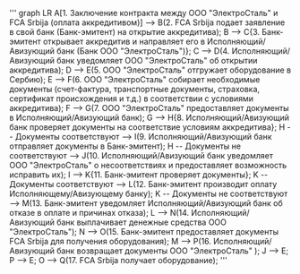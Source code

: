 '''
graph LR
    A[1. Заключение контракта между ООО "ЭлектроСталь" и FCA Srbija (оплата аккредитивом)] --> B(2. FCA Srbija подает заявление в свой банк (Банк-эмитент) на открытие аккредитива);
    B --> C{3. Банк-эмитент открывает аккредитив и направляет его в Исполняющий/Авизующий банк (Банк ООО "ЭлектроСталь")};
    C --> D(4. Исполняющий/Авизующий банк уведомляет ООО "ЭлектроСталь" об открытии аккредитива);
    D --> E(5. ООО "ЭлектроСталь" отгружает оборудование в Сербию);
    E --> F(6. ООО "ЭлектроСталь" собирает необходимые документы (счет-фактура, транспортные документы, страховка, сертификат происхождения и т.д.) в соответствии с условиями аккредитива);
    F --> G(7. ООО "ЭлектроСталь" предоставляет документы в Исполняющий/Авизующий банк);
    G --> H{8. Исполняющий/Авизующий банк проверяет документы на соответствие условиям аккредитива};
    H -- Документы соответствуют --> I(9. Исполняющий/Авизующий банк отправляет документы в Банк-эмитент);
    H -- Документы не соответствуют --> J(10. Исполняющий/Авизующий банк уведомляет ООО "ЭлектроСталь" о несоответствиях и предоставляет возможность исправить их);
    I --> K{11. Банк-эмитент проверяет документы};
    K -- Документы соответствуют --> L(12. Банк-эмитент производит оплату Исполняющему/Авизующему банку);
    K -- Документы не соответствуют --> M(13. Банк-эмитент уведомляет Исполняющий/Авизующий банк об отказе в оплате и причинах отказа);
    L --> N(14. Исполняющий/Авизующий банк выплачивает денежные средства ООО "ЭлектроСталь");
    N --> O(15. Банк-эмитент предоставляет документы FCA Srbija для получения оборудования);
    M --> P(16. Исполняющий/Авизующий банк возвращает документы ООО "ЭлектроСталь" );
    J --> E;
    P --> E;
    O --> Q(17. FCA Srbija получает оборудование);
'''

